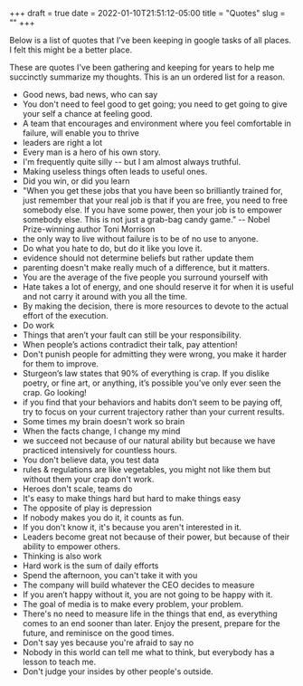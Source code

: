 +++
draft = true
date = 2022-01-10T21:51:12-05:00
title = "Quotes"
slug = ""
+++

Below is a list of quotes that I've been keeping in google tasks of all places. I felt this might be a better place.

These are quotes I've been gathering and keeping for years to help me succinctly summarize my thoughts. This is an un ordered list for a reason.

 - Good news, bad news, who can say
 - You don't need to feel good to get going; you need to get going to give your self a chance at feeling good.
 - A team that encourages and environment where you feel comfortable in failure,  will enable you to thrive
 - leaders are right a lot
 - Every man is a hero of his own story.
 - I'm frequently quite silly -- but I am almost always truthful.
 - Making useless things often leads to useful ones.
 - Did you win, or did you learn
 - "When you get these jobs that you have been so brilliantly trained for, just remember that your real job is that if you are free, you need to free somebody else. If you have some power, then your job is to empower somebody else. This is not just a grab-bag candy game.” -- Nobel Prize-winning author Toni Morrison
 - the only way to live without failure is to be of no use to anyone.
 - Do what you hate to do, but do it like you love it.
 - evidence should not determine beliefs but rather update them
 - parenting doesn't make really much of a difference, but it matters.
 - You are the average of the five people you surround yourself with
 - Hate takes a lot of energy, and one should reserve it for when it is useful and not carry it around with you all the time.
 - By making the decision, there is more resources to devote to the actual effort of the execution.
 - Do work
 - Things that aren’t your fault can still be your responsibility.
 - When people’s actions contradict their talk, pay attention!
 - Don't punish people for admitting they were wrong, you make it harder for them to improve.
 - Sturgeon’s law states that 90% of everything is crap. If you dislike poetry, or fine art, or anything, it’s possible you’ve only ever seen the crap. Go looking!
 - if you find that your behaviors and habits don’t seem to be paying off, try to focus on your current trajectory rather than your current results.
 - Some times my brain doesn't work so brain
 - When the facts change, I change my mind
 - we succeed not because of our natural ability but because we have practiced intensively for countless hours.
 - You don't believe data, you test data
 - rules & regulations are like vegetables, you might not like them but without them your crap don't work.
 - Heroes don't scale, teams do
 - It's easy to make things hard but hard to make things easy
 - The opposite of play is depression
 - If nobody makes you do it, it counts as fun.
 - If you don't know it, it's because you aren't interested in it.
 - Leaders become great not because of their power, but because of their ability to empower others.
 - Thinking is also work
 - Hard work is the sum of daily efforts
 - Spend the afternoon, you can't take it with you
 - The company will build whatever the CEO decides to measure
 - If you aren’t happy without it, you are not going to be happy with it.
 - The goal of media is to make every problem, your problem.
 - There's no need to measure life in the things that end, as everything comes to an end sooner than later. Enjoy the present, prepare for the future, and reminisce on the good times.
 - Don't say yes because you're afraid to say no
 - Nobody in this world can tell me what to think, but everybody has a lesson to teach me.
 - Don't judge your insides by other people's outside.
